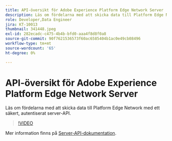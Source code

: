 ```yaml
---
title: API-översikt för Adobe Experience Platform Edge Network Server
description: Läs om fördelarna med att skicka data till Platform Edge Network med ett säkert, autentiserat server-API.
role: Developer,Data Engineer
jira: KT-10013
thumbnail: 341448.jpeg
exl-id: 282ecadc-c475-4b4b-bfd0-aaa4f8d8f0a8
source-git-commit: 90f7621536573f60ac6585404b1ac0e49cb08496
workflow-type: tm+mt
source-wordcount: '65'
ht-degree: 0%

---
```


# API-översikt för Adobe Experience Platform Edge Network Server

Läs om fördelarna med att skicka data till Platform Edge Network med ett säkert, autentiserat server-API.

>[!VIDEO](https://video.tv.adobe.com/v/341448?quality=12&learn=on)

Mer information finns på [Server-API-dokumentation](https://experienceleague.adobe.com/docs/experience-platform/edge-network-server-api/overview.html).
